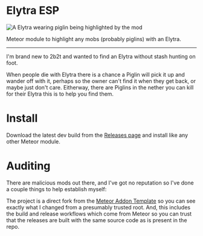 # Elytra ESP

![A Elytra wearing piglin being highlighted by the mod](https://github.com/underscore-zi/flying-pigs-esp/blob/master/mod-example.png?raw=true)

Meteor module to highlight any mobs (probably piglins) with an Elytra.

---

I'm brand new to 2b2t and wanted to find an Elytra without stash hunting on foot.  

When people die with Elytra there is a chance a Piglin will pick it up and wander off with it, perhaps so the owner can't find it when they get back, or maybe just don't care. Eitherway, there are Piglins in the nether you can kill for their Elytra this is to help you find them.

# Install

Download the latest  dev build from the [Releases page](https://github.com/underscore-zi/flying-pigs-esp/releases) and install like any other Meteor module.

# Auditing

There are malicious mods out there, and I've got no reputation so I've done a couple things to help establish myself:

The project is a direct fork from the [Meteor Addon Template](https://github.com/MeteorDevelopment/meteor-addon-template/tree/master) so you can see exactly what I changed from a presumably trusted root. And, this includes the build and release workflows which come from Meteor so you can trust that the releases are built with the same source code as is present in the repo.
